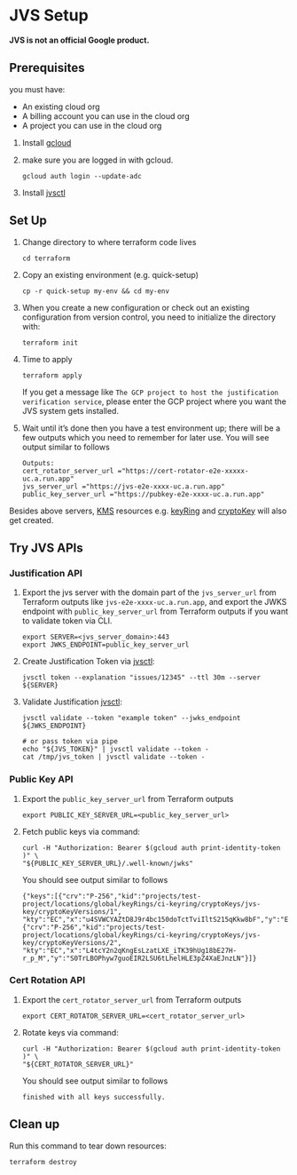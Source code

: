 # JVS Setup

**JVS is not an official Google product.**

## Prerequisites

you must have:

*   An existing cloud org
*   A billing account you can use in the cloud org
*   A project you can use in the cloud org

1.  Install [gcloud](https://cloud.google.com/sdk/docs/install)
2.  make sure you are logged in with gcloud.

    ```shell
    gcloud auth login --update-adc
    ```

3.  Install [jvsctl](cli-tool.md/#install)

## Set Up

1.  Change directory to where terraform code lives

    ```shell
    cd terraform
    ```

2.  Copy an existing environment (e.g. quick-setup)

    ```shell
    cp -r quick-setup my-env && cd my-env
    ```

3.  When you create a new configuration or check out an existing configuration
    from version control, you need to initialize the directory with:

    ```shell
    terraform init
    ```

4.  Time to apply

    ```shell
    terraform apply
    ```

    If you get a message like `The GCP project to host the justification
    verification service`, please enter the GCP project where you want the JVS
    system gets installed.

5.  Wait until it’s done then you have a test environment up; there will be a
    few outputs which you need to remember for later use. You will see output
    similar to follows

    ```shell
    Outputs:
    cert_rotator_server_url ="https://cert-rotator-e2e-xxxxx-uc.a.run.app"
    jvs_server_url ="https://jvs-e2e-xxxx-uc.a.run.app"
    public_key_server_url ="https://pubkey-e2e-xxxx-uc.a.run.app"
    ```

Besides above servers, [KMS](https://cloud.google.com/security-key-management)
resources e.g.
[keyRing](https://cloud.google.com/kms/docs/reference/rest/v1/projects.locations.keyRings)
and
[cryptoKey](https://cloud.google.com/kms/docs/reference/rest/v1/projects.locations.keyRings.cryptoKeys)
will also get created.

## Try JVS APIs

### Justification API

1.  Export the jvs server with the domain part of the `jvs_server_url` from
    Terraform outputs like `jvs-e2e-xxxx-uc.a.run.app`, and export the JWKS
    endpoint with `public_key_server_url` from Terraform outputs if you want
    to validate token via CLI.

    ```shell
    export SERVER=<jvs_server_domain>:443
    export JWKS_ENDPOINT=public_key_server_url
    ```

2.  Create Justification Token via [jvsctl](cli-tool.md):

    ```shell
    jvsctl token --explanation "issues/12345" --ttl 30m --server ${SERVER}
    ```

3.  Validate Justification [jvsctl](cli-tool.md):

    ```shell
    jvsctl validate --token "example token" --jwks_endpoint ${JWKS_ENDPOINT}

    # or pass token via pipe
    echo "${JVS_TOKEN}" | jvsctl validate --token -
    cat /tmp/jvs_token | jvsctl validate --token -
    ```

### Public Key API

1.  Export the `public_key_server_url` from Terraform outputs

    ```shell
    export PUBLIC_KEY_SERVER_URL=<public_key_server_url>
    ```

2.  Fetch public keys via command:

    ```shell
    curl -H "Authorization: Bearer $(gcloud auth print-identity-token )" \
    "${PUBLIC_KEY_SERVER_URL}/.well-known/jwks"
    ```

    You should see output similar to follows

    ```shell
    {"keys":[{"crv":"P-256","kid":"projects/test-project/locations/global/keyRings/ci-keyring/cryptoKeys/jvs-key/cryptoKeyVersions/1",
    "kty":"EC","x":"u4SVWCYAZtD8J9r4bc150doTctTviIltS215qKkw8bF","y":"E3zbf_rvi7jTQykxcyUZqerXo_ssS6auvwR6mLchLll"},
    {"crv":"P-256","kid":"projects/test-project/locations/global/keyRings/ci-keyring/cryptoKeys/jvs-key/cryptoKeyVersions/2",
    "kty":"EC","x":"L4tcY2n2qKngEsLzatLXE_iTK39hUg18bE27H-r_p_M","y":"S0TrLBOPhyw7guoEIR2LSU6tLhelHLE3pZ4XaEJnzLN"}]}
    ```

### Cert Rotation API

1.  Export the `cert_rotator_server_url` from Terraform outputs

    ```shell
    export CERT_ROTATOR_SERVER_URL=<cert_rotator_server_url>
    ```

2.  Rotate keys via command:

    ```shell
    curl -H "Authorization: Bearer $(gcloud auth print-identity-token )" \
    "${CERT_ROTATOR_SERVER_URL}"
    ```

    You should see output similar to follows

    ```shell
    finished with all keys successfully.
    ```

## Clean up

Run this command to tear down resources:

```shell
terraform destroy
```
